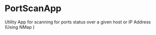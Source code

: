 # PortScanApp
Utility App for scanning for ports status over a given host or IP Address (Using NMap )

